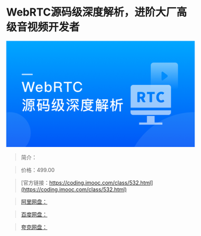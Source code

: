 # WebRTC源码级深度解析，进阶大厂高级音视频开发者

![img](../../assets/6176196209f173ef05400304.png)

> 简介：

> 价格：499.00

> [官方链接：https://coding.imooc.com/class/532.html](https://coding.imooc.com/class/532.html)

> [阿里网盘：]()

> [百度网盘：]()

> [夸克网盘：]()

